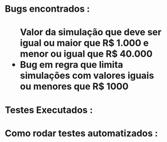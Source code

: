 <h1>Bugs encontrados :<h1>
 
<ul>Valor da simulação que deve ser igual ou maior que R$ 1.000 e menor ou igual que R$ 40.000
  <li>Bug em regra que limita simulações com valores iguais ou menores que R$ 1000</li>
</ul>  

<!--
<dt> titulo</dt>
  <dd> topico</dd>
  <dd> topico</dd>
  <dd> topico</dd>
</dl>
-->
<h1>Testes Executados :<h1>
<!--<dt> titulo</dt>
  <dd> topico</dd>
  <dd> topico</dd>
  <dd> topico</dd>
</dl>
-->
<h1>Como rodar testes automatizados :<h1>

<!--
<dt> titulo</dt>
  <dd> topico</dd>
  <dd> topico</dd>
  <dd> topico</dd>
</dl>
 -->
